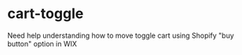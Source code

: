 # cart-toggle
Need help understanding how to move toggle cart using Shopify "buy button" option in WIX
